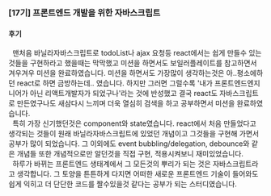 ### [17기] 프론트엔드 개발을 위한 자바스크립트

#### 후기

  &nbsp;  맨처음 바닐라자바스크립트로 todoList나 ajax 요청등 react에서는 쉽게 만들수 있는 것들을 구현하라고 했을때는 막막했고 미션을 하면서도 보일러플레이트를 참고하면서 겨우겨우 미션을 완료하였습니다. 미션을 하면서도 가장많이 생각하는것은 아..평소에하던 react로 하면 금방하는데.. 였습니다. 하지만 그러면 그럴수록 '내가 프론트엔드엔지니어가 아닌 리액트개발자가 되었구나'라는 것에 반성했고
결국 react도 자바스크립트로 만든였구나도 새삼다시 느끼며 더욱 열심히 검색을 하고 공부하면서 미션을 완료하였습니다.</br>
 &nbsp; 특히 가장 신기했던것은 component와 state였습니다. react에서 처음 만들었다고 생각되는 것들이 원래 바닐라자바스크립트에 있었던 개념이고 그것들을 구현해 가면서 공부가 많이 되었습니다. 그 이외에도 event bubbling/delegation, debounce와 같은 개념들 또한 개념적으로만 알던것을 직접 구현, 적용시켜보니 재미있었습니다. </br>
&nbsp; 하루가 바뀌는 프론트엔드 생태계에서 그 모든것의 뿌리가 되는 것은 자바스크립트라고 생각합니다. 그 토양을 튼튼하게 다지면 어떠한 새로운 프론트엔드 기술이 들어와도 쉽게 익히고 더 단단한 코드를 짤수있을것 같다는 공부가 되는 스터디였습니다.
